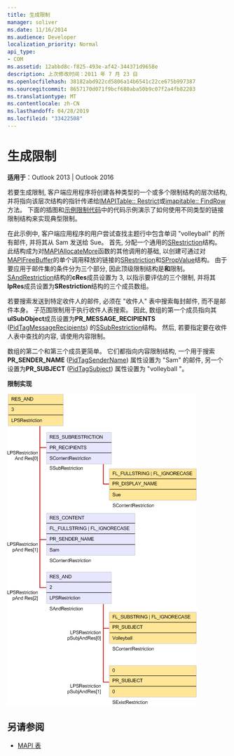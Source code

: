 ```yaml
---
title: 生成限制
manager: soliver
ms.date: 11/16/2014
ms.audience: Developer
localization_priority: Normal
api_type:
- COM
ms.assetid: 12abbd8c-f825-493e-af42-344371d9658e
description: 上次修改时间：2011 年 7 月 23 日
ms.openlocfilehash: 38182abd922cd5806a14b6541c22ce675b997387
ms.sourcegitcommit: 8657170d071f9bcf680aba50b9c07f2a4fb82283
ms.translationtype: MT
ms.contentlocale: zh-CN
ms.lasthandoff: 04/28/2019
ms.locfileid: "33422508"
---
```

# <a name="building-a-restriction"></a>生成限制

**适用于**：Outlook 2013 | Outlook 2016 
  
若要生成限制, 客户端应用程序将创建各种类型的一个或多个限制结构的层次结构, 并将指向该层次结构的指针传递给[IMAPITable:: Restrict](imapitable-restrict.md)或[imapitable:: FindRow](imapitable-findrow.md)方法。 下面的插图和[示例限制代码](sample-restriction-code.md)中的代码示例演示了如何使用不同类型的链接限制结构来实现典型限制。 

在此示例中, 客户端应用程序的用户尝试查找主题行中包含单词 "volleyball" 的所有邮件, 并将其从 Sam 发送给 Sue。 首先, 分配一个通用的[SRestriction](srestriction.md)结构。 此结构成为对[MAPIAllocateMore](mapiallocatemore.md)函数的其他调用的基础, 以创建可通过对[MAPIFreeBuffer](mapifreebuffer.md)的单个调用释放的链接的[SRestriction](srestriction.md)和[SPropValue](spropvalue.md)结构。 由于要应用于邮件集的条件分为三个部分, 因此顶级限制结构是**和**限制。 [SAndRestriction](sandrestriction.md)结构的**cRes**成员设置为 3, 以指示要评估的三个限制, 并将其**lpRes**成员设置为**SRestriction**结构的三个成员数组。 
  
若要搜索发送到特定收件人的邮件, 必须在 "收件人" 表中搜索每封邮件, 而不是邮件本身。 子范围限制用于执行收件人表搜索。 因此, 数组的第一个成员指向其**ulSubObject**成员设置为**PR_MESSAGE_RECIPIENTS** ([PidTagMessageRecipients](pidtagmessagerecipients-canonical-property.md)) 的[SSubRestriction](ssubrestriction.md)结构。 然后, 若要指定要在收件人表中查找的内容, 请使用内容限制。 
  
数组的第二个和第三个成员更简单。 它们都指向内容限制结构, 一个用于搜索**PR_SENDER_NAME** ([PidTagSenderName](pidtagsendername-canonical-property.md)) 属性设置为 "Sam" 的邮件, 另一个设置为**PR_SUBJECT** ([PidTagSubject](pidtagsubject-canonical-property.md)) 属性设置为 "volleyball "。
  
**限制实现**
  
![限制实现](media/amapi_61.gif "限制实现")
  
## <a name="see-also"></a>另请参阅

- [MAPI 表](mapi-tables.md)

